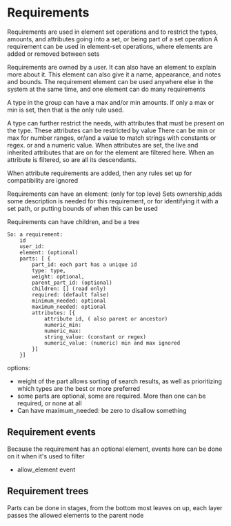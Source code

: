 # Requirements

Requirements are used in element set operations and to restrict the types, amounts, and attributes going into a set, or being part of a set operation
A requirement can be used in element-set operations, where elements are added or removed between sets

Requirements are owned by a user. It can also have an element to explain more about it. This element can also give it a name, appearance, and notes and bounds.
The requirement element can be used anywhere else in the system at the same time, and one element can do many requirements


A type in the group can have a max and/or min amounts. If only a max or min is set, then that is the only rule used.

A type can further restrict the needs, with attributes that must be present on the type.
These attributes can be restricted by value
There can be  min or max for number ranges, or/and a value to match strings with constants or regex. or and a numeric value.
When attributes are set, the live and inherited attributes that are on for the element are filtered here.
When an attribute is filtered, so are all its descendants.

When attribute requirements are added, then any rules set up for compatibility are ignored

Requirements can have an element:
(only for top leve) Sets ownership,adds some description is needed for this requirement, or for identifying it with a set path, or putting bounds of when this can be used

Requirements can have children, and be a tree

    So: a requirement:
        id
        user_id:
        element: (optional)
        parts: [ {
            part_id: each part has a unique id
            type: type,
            weight: optional,
            parent_part_id: (optional)
            children: [] (read only)
            required: (default false)
            minimum_needed: optional
            maximum_needed: optional
            attributes: [{
                attribute id, ( also parent or ancestor)
                numeric_min:
                numeric_max:
                string_value: (constant or regex)
                numeric_value: (numeric) min and max ignored
            }]
        }]

options:
* weight of the part allows sorting of search results, as well as prioritizing which types are the best or more preferred
* some parts are optional, some are required. More than one can be required, or none at all
* Can have maximum_needed: be zero to disallow something

## Requirement events

Because the requirement has an optional element, events here can be done on it when it's used to filter
* allow_element event

## Requirement trees

Parts can be done in stages, from the bottom most leaves on up, each layer passes the allowed elements to the parent node
